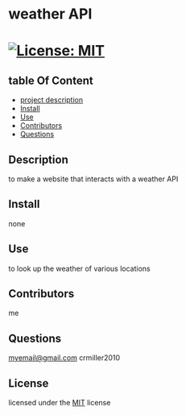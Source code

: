 
        
# weather API

# [![License: MIT](https://img.shields.io/badge/License-MIT-yellow.svg)](https://opensource.org/licenses/MIT)

## table Of Content
- [project description](#Description)
- [Install](#Install)
- [Use](#Use)
- [Contributors](#Contributors)
- [Questions](#Questions)

## Description
to make a website that interacts with a weather API
        
## Install
none

## Use
to look up the weather of various locations

## Contributors
me

## Questions
myemail@gmail.com
crmiller2010

## License
licensed under the [MIT](https://choosealicense.com/licenses/mit/) license
    